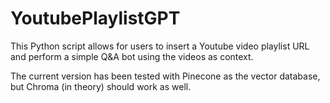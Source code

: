 # YoutubePlaylistGPT

This Python script allows for users to insert a Youtube video playlist URL and perform a simple Q&A bot using the videos as context.

The current version has been tested with Pinecone as the vector database, but Chroma (in theory) should work as well.